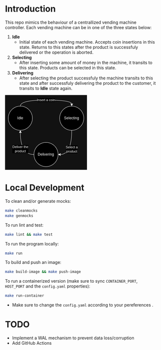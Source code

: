 # Introduction
This repo mimics the behaviour of a centrallized vending machine controller. Each vending machine can be in one of the three states below:
1. **Idle**
    - Initial state of each vending machine. Accepts coin insertions in this state. Returns to this states after the product is successfuly delivered or the operation is aborted.
2. **Selecting**
    - After inserting some amount of money in the machine, it transits to this state. Products can be selected in this state.
3. **Delivering**
    - After selecting the product successfuly the machine transits to this state and after successfuly delivering the product to the customer, it transits to **Idle** state again.

![States Diagram](./vendingmachine.jpg)

# Local Development
To clean and/or generate mocks:
```bash
make cleanmocks
make genmocks
```
To run lint and test:
```bash
make lint && make test
```
To run the program locally:
```bash
make run
```
To build and push an image:
```bash
make build-image && make push-image
```
To run a containerized version (make sure to sync `CONTAINER_PORT`, `HOST_PORT` and the `config.yaml` properties):
```bash
make run-container
```
- Make sure to change the `config.yaml` according to your pereferences .

# TODO
- Implement a WAL mechanism to prevent data loss/corruption
- Add GitHub Actions